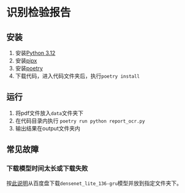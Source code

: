 # 识别检验报告

## 安装

1. 安装[Python 3.12](https://www.python.org/downloads/release/python-3124/)
1. 安装[pipx](https://pipx.pypa.io/stable/installation/#installing-pipx)
1. 安装[poetry](https://python-poetry.org/docs/#installing-with-pipx)
1. 下载代码，进入代码文件夹后，执行`poetry install`

## 运行

1. 将pdf文件放入`data`文件夹下
1. 在代码目录内执行 `poetry run python report_ocr.py`
1. 输出结果在output文件夹内

## 常见故障

### 下载模型时间太长或下载失败

按[此说明](https://cnocr.readthedocs.io/zh-cn/stable/usage/#_2)从百度盘下载`densenet_lite_136-gru`模型并放到指定文件夹下。
